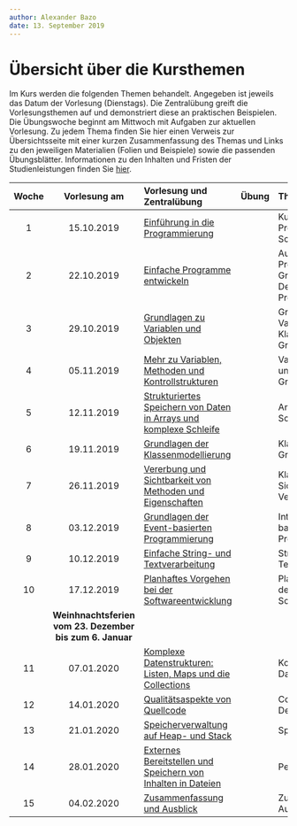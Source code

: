 ```yaml
---
author:	Alexander Bazo
date: 13. September 2019
---
```


# Übersicht über die Kursthemen

Im Kurs werden die folgenden Themen behandelt. Angegeben ist jeweils das Datum der Vorlesung (Dienstags). Die Zentralübung greift die Vorlesungsthemen auf und demonstriert diese an praktischen Beispielen. Die Übungswoche beginnt am Mittwoch mit Aufgaben zur aktuellen Vorlesung. Zu jedem Thema finden Sie hier einen Verweis zur Übersichtsseite mit einer kurzen Zusammenfassung des Themas und Links zu den jeweiligen Materialien (Folien und Beispiele) sowie die passenden Übungsblätter. Informationen zu den Inhalten und Fristen der Studienleistungen finden Sie [hier](../Studienleistung).

Woche | Vorlesung am | Vorlesung und Zentralübung | Übung | Themen
:----:|:------------:|:---------------------------|:------|:-----
1 | 15.10.2019 | [Einführung in die Programmierung](../01-Einfuerhung-in-die-Programmierung-und-die-Programmiersprachen) | |  Kursorganisation, Programmaufbau, Erste Schritte, Bouncer  |
2 | 22.10.2019 | [Einfache Programme entwickeln](../02-Einfache-Programme-entwickeln) | | Aufbau einfacher Programme, Java-Grundlagen, Dekomposition als Problemlösungsstrategie |
3 | 29.10.2019 | [Grundlagen zu Variablen und Objekten](../03-Variablen-und-Objekte) | | Grundlagen zu Variablen, Datentypen, Klassen und Objekten, Graphics App |
4 | 05.11.2019 | [Mehr zu Variablen, Methoden und Kontrollstrukturen](../04-Variablen-Ausdruecke-und-Kontrollstrukturen) | | Variablen, Ausdrücke und Kontrollstrukturen, Graphics App | 
5 | 12.11.2019 | [Strukturiertes Speichern von Daten in Arrays und komplexe Schleife](../05-Arrays-und-komplexe-Schleifen) | | Arrays und komplexe Schleifen | 
6 | 19.11.2019 | [Grundlagen der Klassenmodellierung](../06-Klassenmodellierung-1-Grundlagen) | | Klassenmodellierung 1: Grundlagen | 
7 | 26.11.2019 | [Vererbung und Sichtbarkeit von Methoden und Eigenschaften ](../07-Klassenmodellierung-2-Sichtbarkeit-und-Vererbung) | | Klassenmodellierung 2: Sichtbarkeit und Vererbung | 
8 | 03.12.2019 | [Grundlagen der Event-basierten Programmierung](../08-Interfaces-und-Event-basierte-Programmierung) | | Interfaces und Event-basierte Programmierung | 
9 | 10.12.2019 | [Einfache String- und Textverarbeitung](../09-Strings-und-Textverarbeitung) | | Strings und Textverarbeitung | 
10 | 17.12.2019 |[Planhaftes Vorgehen bei der Softwareentwicklung](../10-Planhaftes-Vorgehen-bei-der-Softwareentwicklung) | | Planhaftes Vorgehen bei der Softwareentwicklung | 
|| **Weinhnachtsferien vom 23. Dezember bis zum 6. Januar**
11 | 07.01.2020 | [Komplexe Datenstrukturen: Listen, Maps und die Collections](../11-Komplexe-Datenstrukturen) | |Komplexe Datenstrukturen | 
12 | 14.01.2020 | [Qualitätsaspekte von Quellcode](../12-Codequalitaet-und-Debugging) | | Codequalität und Debugging | 
13 | 21.01.2020 | [Speicherverwaltung auf Heap- und Stack ](../13-Speicher-und-Exceptions) | | Speicher und Exceptions | 
14 | 28.01.2020 | [Externes Bereitstellen und Speichern von Inhalten in Dateien](../14-Persistente-Daten) | | Persistente Daten | 
15 | 04.02.2020 | [Zusammenfassung und Ausblick](../15-Zusammenfassung-und-Ausblick) | |Zusammenfassung und Ausblick | 